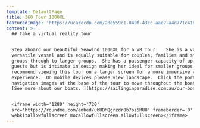 ```yaml
---
template: DefaultPage
title: 360 Tour 1000XL
featuredImage: 'https://ucarecdn.com/28e559c1-849f-43cc-aae2-a4d771c41631/'
content: >-
  ## Take a virtual reality tour


  Step aboard our beautiful Seawind 1000XL for a VR Tour.   She is a very
  versatile vessel and is equally suitable for couples, families and small
  groups through to larger groups.  She has a passenger capacity of up to 20
  guests but is intimate in design making her ideal for smaller groups too.   We
  recommend viewing this tour on a larger screen for a more immersive viewing
  experience.  On mobile devices please view landscape.  Click the portals or
  navigation images at the base of the tour to move throughout the boat.    
  [See more about our boats. ](https://sailinginparadise.com.au/our-boats/) 


  <iframe width='1280' height='720'
  src='https://roundme.com/embed/ubUDMQgrzdr8b7oz5MU8' frameborder='0'
  webkitallowfullscreen mozallowfullscreen allowfullscreen></iframe>
---
```


